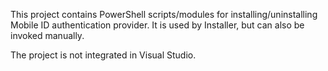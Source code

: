 This project contains PowerShell scripts/modules for installing/uninstalling Mobile ID authentication provider.
It is used by Installer, but can also be invoked manually.

The project is not integrated in Visual Studio.
